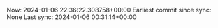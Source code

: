 Now: 2024-01-06 22:36:22.308758+00:00 Earliest commit since sync: None Last sync: 2024-01-06 00:31:14+00:00
